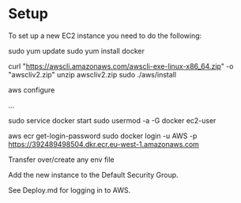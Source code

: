 # Setup

To set up a new EC2 instance you need to do the following:

  sudo yum update
  sudo yum install docker

  curl "https://awscli.amazonaws.com/awscli-exe-linux-x86_64.zip" -o "awscliv2.zip"
  unzip awscliv2.zip
  sudo ./aws/install
  
  aws configure

  ...

  sudo service docker start
  sudo usermod -a -G docker ec2-user

  aws ecr get-login-password
  sudo docker login -u AWS -p <password> https://392489498504.dkr.ecr.eu-west-1.amazonaws.com  

  Transfer over/create any env file

  Add the new instance to the Default Security Group.

  See Deploy.md for logging in to AWS.